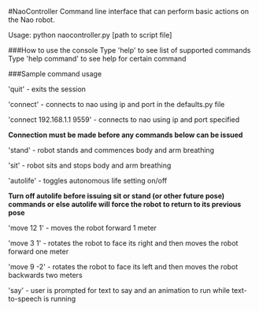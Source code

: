 #NaoController
Command line interface that can perform basic actions on the Nao robot.

Usage: python naocontroller.py [path to script file]

###How to use the console
Type 'help' to see list of supported commands
Type 'help command' to see help for certain command

###Sample command usage

'quit' - exits the session

'connect' - connects to nao using ip and port in the defaults.py file

'connect 192.168.1.1 9559' - connects to nao using ip and port specified

**Connection must be made before any commands below can be issued**

'stand' - robot stands and commences body and arm breathing

'sit' - robot sits and stops body and arm breathing

'autolife' - toggles autonomous life setting on/off

**Turn off autolife before issuing sit or stand (or other future pose) commands or else autolife will force the robot to return to its previous pose**

'move 12 1' - moves the robot forward 1 meter

'move 3 1' - rotates the robot to face its right and then moves the robot forward one meter

'move 9 -2' - rotates the robot to face its left and then moves the robot backwards two meters

'say' - user is prompted for text to say and an animation to run while text-to-speech is running






